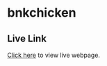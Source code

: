 # bnkchicken

## Live Link

[Click here](https://botlhale-setou.github.io/bnkchicken/#) to view live webpage.
